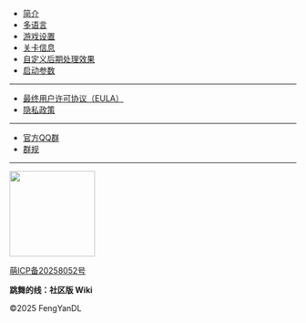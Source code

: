 - [简介](/)
- [多语言](dlce/localization.md)
- [游戏设置](dlce/game-settings.md)
- [关卡信息](dlce/level_information.md)
- [自定义后期处理效果](dlce/custom_post_processing.md)
- [启动参数](dlce/commands.md)
***
- [最终用户许可协议（EULA）](dlce/eula.md)
- [隐私政策](dlce/privacy.md)
***
- [官方QQ群](/dlce-group/about.md)
- [群规](dlce-group/rules.md)
***
<a href="https://afdian.com/a/fengyanDL"><img width="150" src="https://pic1.afdiancdn.com/static/img/welcome/button-sponsorme.png" alt=""></a>

<a href="https://icp.gov.moe/?keyword=20258052" target="_blank">萌ICP备20258052号</a>

<span><b>跳舞的线：社区版 Wiki</b></span>

<span>&copy;2025 FengYanDL</span>
